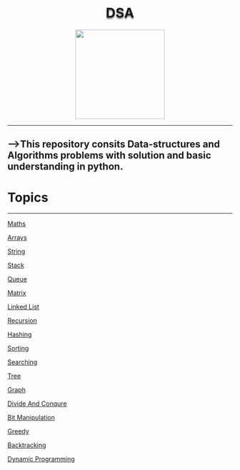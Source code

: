 <h1 align="center" style="font-size:30px;text-shadow:0px 3px 3px grey;">DSA</h1>
<p align="center">
  <img width="200" src="http://clipart-library.com/images_k/python-logo-transparent/python-logo-transparent-7.png">
</p>

-----
-->This repository consits Data-structures and Algorithms problems with solution and basic understanding in python.
----
# Topics 
----
[Maths](https://github.com/aditya-2703/DSA/tree/main/MATHS)

[Arrays](https://github.com/aditya-2703/DSA/tree/main/ARRAY)

[String](https://github.com/aditya-2703/DSA/tree/main/STRING)

[Stack](https://github.com/aditya-2703/DSA/tree/main/STACK)

[Queue](https://github.com/aditya-2703/DSA/tree/main/QUEUE)

[Matrix](https://github.com/aditya-2703/DSA/tree/main/MATRIX)

[Linked List](https://github.com/aditya-2703/DSA/tree/main/LINKED_LIST)

[Recursion]()

[Hashing](https://github.com/aditya-2703/DSA/tree/main/HASHMAP)

[Sorting](https://github.com/aditya-2703/DSA/tree/main/sorting)

[Searching](https://github.com/aditya-2703/DSA/tree/main/searching)

[Tree](https://github.com/aditya-2703/DSA/tree/main/TREE)

[Graph](https://github.com/aditya-2703/DSA/tree/main/GRAPH)

[Divide And Conqure](https://github.com/aditya-2703/DSA/tree/main/divide_and_conqure)

[Bit Manipulation](https://github.com/aditya-2703/DSA/tree/main/BIT_MANIPULATION)

[Greedy](https://github.com/aditya-2703/DSA/tree/main/greedy)

[Backtracking](https://github.com/aditya-2703/DSA/tree/main/backtraking)

[Dynamic Programming](https://github.com/aditya-2703/DSA/tree/main/dynamic_programming)


